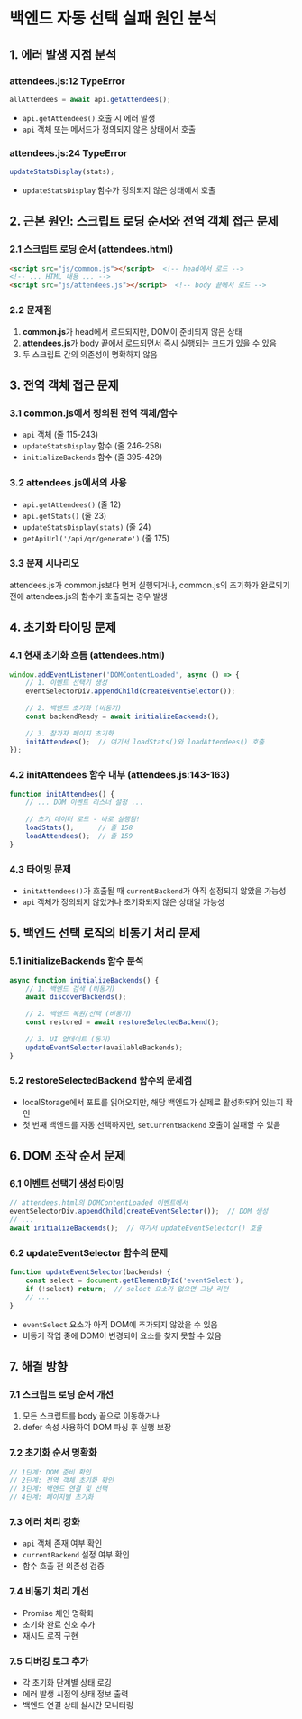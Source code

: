 # 백엔드 자동 선택 실패 원인 분석

## 1. 에러 발생 지점 분석

### attendees.js:12 TypeError
```javascript
allAttendees = await api.getAttendees();
```
- `api.getAttendees()` 호출 시 에러 발생
- `api` 객체 또는 메서드가 정의되지 않은 상태에서 호출

### attendees.js:24 TypeError  
```javascript
updateStatsDisplay(stats);
```
- `updateStatsDisplay` 함수가 정의되지 않은 상태에서 호출

## 2. 근본 원인: 스크립트 로딩 순서와 전역 객체 접근 문제

### 2.1 스크립트 로딩 순서 (attendees.html)
```html
<script src="js/common.js"></script>  <!-- head에서 로드 -->
<!-- ... HTML 내용 ... -->
<script src="js/attendees.js"></script>  <!-- body 끝에서 로드 -->
```

### 2.2 문제점
1. **common.js**가 head에서 로드되지만, DOM이 준비되지 않은 상태
2. **attendees.js**가 body 끝에서 로드되면서 즉시 실행되는 코드가 있을 수 있음
3. 두 스크립트 간의 의존성이 명확하지 않음

## 3. 전역 객체 접근 문제

### 3.1 common.js에서 정의된 전역 객체/함수
- `api` 객체 (줄 115-243)
- `updateStatsDisplay` 함수 (줄 246-258)
- `initializeBackends` 함수 (줄 395-429)

### 3.2 attendees.js에서의 사용
- `api.getAttendees()` (줄 12)
- `api.getStats()` (줄 23)  
- `updateStatsDisplay(stats)` (줄 24)
- `getApiUrl('/api/qr/generate')` (줄 175)

### 3.3 문제 시나리오
attendees.js가 common.js보다 먼저 실행되거나, common.js의 초기화가 완료되기 전에 attendees.js의 함수가 호출되는 경우 발생

## 4. 초기화 타이밍 문제

### 4.1 현재 초기화 흐름 (attendees.html)
```javascript
window.addEventListener('DOMContentLoaded', async () => {
    // 1. 이벤트 선택기 생성
    eventSelectorDiv.appendChild(createEventSelector());
    
    // 2. 백엔드 초기화 (비동기)
    const backendReady = await initializeBackends();
    
    // 3. 참가자 페이지 초기화
    initAttendees();  // 여기서 loadStats()와 loadAttendees() 호출
});
```

### 4.2 initAttendees 함수 내부 (attendees.js:143-163)
```javascript
function initAttendees() {
    // ... DOM 이벤트 리스너 설정 ...
    
    // 초기 데이터 로드 - 바로 실행됨!
    loadStats();      // 줄 158
    loadAttendees();  // 줄 159
}
```

### 4.3 타이밍 문제
- `initAttendees()`가 호출될 때 `currentBackend`가 아직 설정되지 않았을 가능성
- `api` 객체가 정의되지 않았거나 초기화되지 않은 상태일 가능성

## 5. 백엔드 선택 로직의 비동기 처리 문제

### 5.1 initializeBackends 함수 분석
```javascript
async function initializeBackends() {
    // 1. 백엔드 검색 (비동기)
    await discoverBackends();
    
    // 2. 백엔드 복원/선택 (비동기)
    const restored = await restoreSelectedBackend();
    
    // 3. UI 업데이트 (동기)
    updateEventSelector(availableBackends);
}
```

### 5.2 restoreSelectedBackend 함수의 문제점
- localStorage에서 포트를 읽어오지만, 해당 백엔드가 실제로 활성화되어 있는지 확인
- 첫 번째 백엔드를 자동 선택하지만, `setCurrentBackend` 호출이 실패할 수 있음

## 6. DOM 조작 순서 문제

### 6.1 이벤트 선택기 생성 타이밍
```javascript
// attendees.html의 DOMContentLoaded 이벤트에서
eventSelectorDiv.appendChild(createEventSelector());  // DOM 생성
// ...
await initializeBackends();  // 여기서 updateEventSelector() 호출
```

### 6.2 updateEventSelector 함수의 문제
```javascript
function updateEventSelector(backends) {
    const select = document.getElementById('eventSelect');
    if (!select) return;  // select 요소가 없으면 그냥 리턴
    // ...
}
```

- `eventSelect` 요소가 아직 DOM에 추가되지 않았을 수 있음
- 비동기 작업 중에 DOM이 변경되어 요소를 찾지 못할 수 있음

## 7. 해결 방향

### 7.1 스크립트 로딩 순서 개선
1. 모든 스크립트를 body 끝으로 이동하거나
2. defer 속성 사용하여 DOM 파싱 후 실행 보장

### 7.2 초기화 순서 명확화
```javascript
// 1단계: DOM 준비 확인
// 2단계: 전역 객체 초기화 확인
// 3단계: 백엔드 연결 및 선택
// 4단계: 페이지별 초기화
```

### 7.3 에러 처리 강화
- `api` 객체 존재 여부 확인
- `currentBackend` 설정 여부 확인
- 함수 호출 전 의존성 검증

### 7.4 비동기 처리 개선
- Promise 체인 명확화
- 초기화 완료 신호 추가
- 재시도 로직 구현

### 7.5 디버깅 로그 추가
- 각 초기화 단계별 상태 로깅
- 에러 발생 시점의 상태 정보 출력
- 백엔드 연결 상태 실시간 모니터링